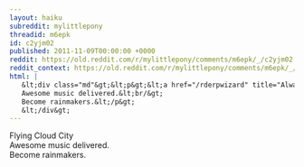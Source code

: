 ```yaml
---
layout: haiku
subreddit: mylittlepony
threadid: m6epk
id: c2yjm02
published: 2011-11-09T00:00:00 +0000
reddit: https://old.reddit.com/r/mylittlepony/comments/m6epk/_/c2yjm02
reddit_context: https://old.reddit.com/r/mylittlepony/comments/m6epk/_/c2yjm02?context=3
html: |
   &lt;div class="md"&gt;&lt;p&gt;&lt;a href="/rderpwizard" title="Always Relevant / Pegasus Astray Enroute / Paper Bag Princess"&gt;&lt;/a&gt; Flying Cloud City&lt;br/&gt;
   Awesome music delivered.&lt;br/&gt;
   Become rainmakers.&lt;/p&gt;
   &lt;/div&gt;
---
```


[](/rderpwizard "Always Relevant / Pegasus Astray Enroute / Paper Bag Princess") Flying Cloud City  
Awesome music delivered.  
Become rainmakers.